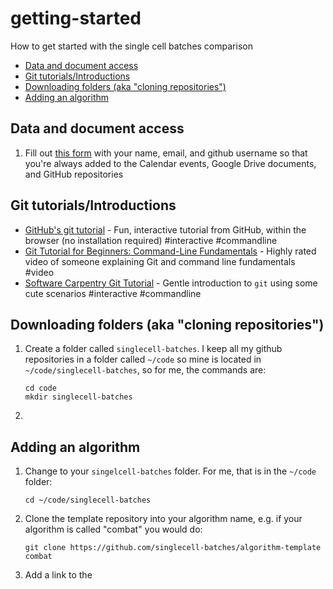 # getting-started
How to get started with the single cell batches comparison


[TOC]: # " "

- [Data and document access](#data-and-document-access)
- [Git tutorials/Introductions](#git-tutorialsintroductions)
- [Downloading folders (aka "cloning repositories")](#downloading-folders-aka-cloning-repositories)
- [Adding an algorithm](#adding-an-algorithm)

## Data and document access


1. Fill out [this form](https://goo.gl/forms/0zVJkkl0GKjtSrCL2) with your name,
   email, and github username so that you're always added to the Calendar
   events, Google Drive documents, and GitHub repositories


## Git tutorials/Introductions

- [GitHub's git tutorial](https://try.github.io/) - Fun, interactive tutorial from GitHub, within the
  browser (no installation required) #interactive #commandline
- [Git Tutorial for Beginners: Command-Line Fundamentals](https://www.youtube.com/watch?v=HVsySz-h9r4)
  \- Highly rated video of someone explaining Git and command line fundamentals
  \#video
- [Software Carpentry Git Tutorial](https://swcarpentry.github.io/git-novice/)
  \- Gentle introduction to `git` using some cute scenarios #interactive #commandline

## Downloading folders (aka "cloning repositories")


1. Create a folder called `singlecell-batches`. I keep all my github
   repositories in a folder called `~/code` so mine is located in
   `~/code/singlecell-batches`, so for me, the commands are:
   ```
   cd code
   mkdir singlecell-batches
   ```
2.

## Adding an algorithm

1. Change to your `singelcell-batches` folder. For me, that is in the `~/code`
   folder:
    ```
    cd ~/code/singlecell-batches
    ```
2. Clone the template repository into your algorithm name, e.g. if your
   algorithm is called "combat" you would do:

    ```
    git clone https://github.com/singlecell-batches/algorithm-template combat
    ```
3. Add a link to the